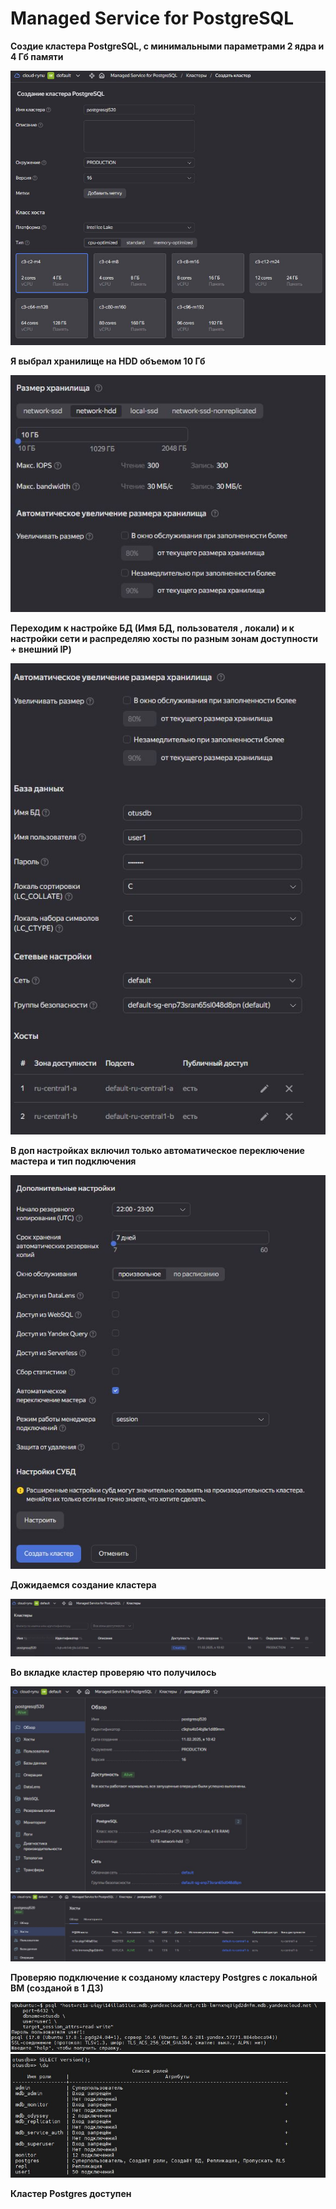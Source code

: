 # Managed Service for PostgreSQL

**Создие кластера PostgreSQL, с минимальными параметрами 2 ядра и 4 Гб памяти**

![alt text](https://github.com/Vitec-Z/otus-PostgresAdvanced-2024-10-Vitec-Z/blob/main/HW03/img/1.JPG?raw=true)

**Я выбрал хранилище на HDD объемом 10 Гб**

![alt text](https://github.com/Vitec-Z/otus-PostgresAdvanced-2024-10-Vitec-Z/blob/main/HW03/img/2.JPG?raw=true)

**Переходим к настройке БД (Имя БД, пользователя , локали) и к настройки сети и распределяю хосты по разным зонам доступности + внешний IP)**

![alt text](https://github.com/Vitec-Z/otus-PostgresAdvanced-2024-10-Vitec-Z/blob/main/HW03/img/3.JPG?raw=true)

**В доп настройках включил только автоматическое переключение мастера и тип подключения**

![alt text](https://github.com/Vitec-Z/otus-PostgresAdvanced-2024-10-Vitec-Z/blob/main/HW03/img/4.JPG?raw=true)

**Дожидаемся создание кластера**

![alt text](https://github.com/Vitec-Z/otus-PostgresAdvanced-2024-10-Vitec-Z/blob/main/HW03/img/5.JPG?raw=true)

**Во вкладке кластер проверяю что получилось**

![alt text](https://github.com/Vitec-Z/otus-PostgresAdvanced-2024-10-Vitec-Z/blob/main/HW03/img/6.JPG?raw=true)
![alt text](https://github.com/Vitec-Z/otus-PostgresAdvanced-2024-10-Vitec-Z/blob/main/HW03/img/7.JPG?raw=true)

**Проверяю подключение к созданому кластеру Postgres с локальной ВМ (созданой в 1 ДЗ)**

![alt text](https://github.com/Vitec-Z/otus-PostgresAdvanced-2024-10-Vitec-Z/blob/main/HW03/img/8.JPG?raw=true)
![alt text](https://github.com/Vitec-Z/otus-PostgresAdvanced-2024-10-Vitec-Z/blob/main/HW03/img/9.JPG?raw=true)

**Кластер Postgres доступен**
